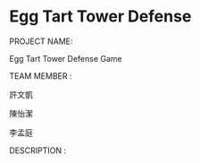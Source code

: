 # Egg Tart Tower Defense

PROJECT NAME:

Egg Tart Tower Defense Game


TEAM MEMBER :

許文凱

陳怡潔

李孟庭


DESCRIPTION :
